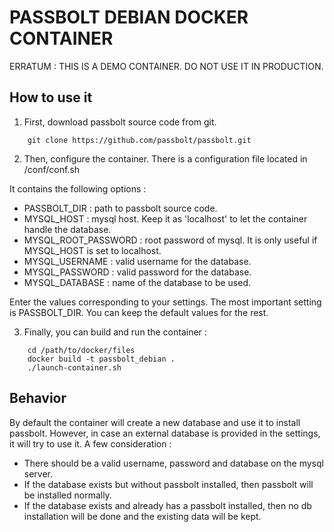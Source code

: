 # PASSBOLT DEBIAN DOCKER CONTAINER

ERRATUM : THIS IS A DEMO CONTAINER. DO NOT USE IT IN PRODUCTION.

How to use it
-------------
1) First, download passbolt source code from git.
```
	git clone https://github.com/passbolt/passbolt.git
```

2) Then, configure the container.
There is a configuration file located in /conf/conf.sh

It contains the following options :

- PASSBOLT_DIR : path to passbolt source code.
- MYSQL_HOST : mysql host. Keep it as 'localhost' to let the container handle the database.
- MYSQL_ROOT_PASSWORD : root password of mysql. It is only useful if MYSQL_HOST is set to localhost.
- MYSQL_USERNAME : valid username for the database.
- MYSQL_PASSWORD : valid password for the database.
- MYSQL_DATABASE : name of the database to be used.

Enter the values corresponding to your settings. The most important setting is PASSBOLT_DIR. You can keep the default values for the rest.

3) Finally, you can build and run the container :
```
	cd /path/to/docker/files
	docker build -t passbolt_debian .
	./launch-container.sh
```

Behavior
--------
By default the container will create a new database and use it to install passbolt.
However, in case an external database is provided in the settings, it will try to use it.
A few consideration :
- There should be a valid username, password and database on the mysql server.
- If the database exists but without passbolt installed, then passbolt will be installed normally.
- If the database exists and already has a passbolt installed, then no db installation will be done and the existing data will be kept.


